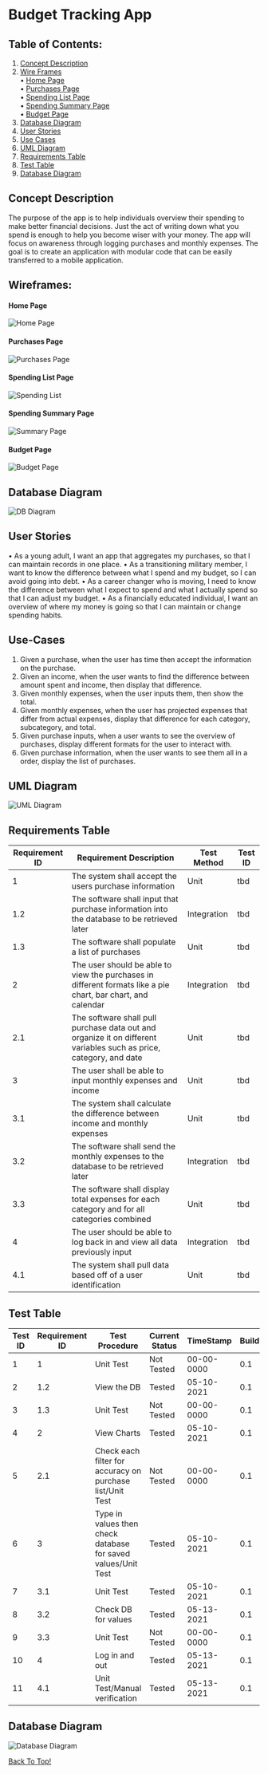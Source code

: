 # Budget Tracking App

## Table of Contents:

1. [Concept Description](#concept-description)
2. [Wire Frames](#wireframes) <br/>
• [Home Page](#home-page) <br/>
• [Purchases Page](#purchases-page) <br/>
• [Spending List Page](#spending-list-page) <br/>
• [Spending Summary Page](#spending-summary-page) <br/>
• [Budget Page](#budget-page) <br/>
3. [Database Diagram](#database-diagram)
4. [User Stories](#user-stories)
5. [Use Cases](#use-cases)
6. [UML Diagram](#uml-diagram)
7. [Requirements Table](#requirements-table)
8. [Test Table](#test-table)
9. [Database Diagram](#database-diagram)



## Concept Description
The purpose of the app is to help individuals overview their spending to make better financial decisions. Just the act of writing down what you spend is enough to help you become wiser with your money. The app will focus on awareness through logging purchases and monthly expenses. The goal is to create an application with modular code that can be easily transferred to a mobile application.

## Wireframes:

#### Home Page
![Home Page](/images/home.jpg "Home Page")

#### Purchases Page
![Purchases Page](/images/purchase.jpg "Purchases Page")

#### Spending List Page
![Spending List](/images/spendingList.jpg "Spending List")

#### Spending Summary Page
![Summary Page](/images/summary.jpg "Summary Page")

#### Budget Page
![Budget Page](/images/budget.jpg "Budget Page")


## Database Diagram
![DB Diagram](/images/DBDiagram.jpg "DB Diagram")


## User Stories
•	As a young adult, I want an app that aggregates my purchases, so that I can maintain records in one place.
•	As a transitioning military member, I want to know the difference between what I spend and my budget, so I can avoid going into debt.
•	As a career changer who is moving, I need to know the difference between what I expect to spend and what I actually spend so that I can adjust my budget.
•	As a financially educated individual, I want an overview of where my money is going so that I can maintain or change spending habits.

## Use-Cases
1.	Given a purchase, when the user has time then accept the information on the purchase.
2.	Given an income, when the user wants to find the difference between amount spent and income, then display that difference.
3.	Given monthly expenses, when the user inputs them, then show the total.
4.	Given monthly expenses, when the user has projected expenses that differ from actual expenses, display that difference for each category, subcategory, and total.
5.	Given purchase inputs, when a user wants to see the overview of purchases, display different formats for the user to interact with.
6.	Given purchase information, when the user wants to see them all in a order, display the list of purchases.

## UML Diagram
![UML Diagram](/images/uml.jpg "UML Diagram")

## Requirements Table
| Requirement ID | Requirement Description | Test Method | Test ID |
|----------------|-------------------------|-------------|---------|
| 1   		     | The system shall accept the users purchase information | Unit |	tbd	   |
| 1.2  		     | The software shall input that purchase information into the database to be retrieved later | Integration |	tbd	   |
| 1.3 		     | The software shall populate a list of purchases | Unit |	tbd	   |
| 2   		     | The user should be able to view the purchases in different formats like a pie chart, bar chart, and calendar | Integration |	tbd	   |
| 2.1  		     | The software shall pull purchase data out and organize it on different variables such as price, category, and date | Unit |	tbd	   |
| 3   		     | The user shall be able to input monthly expenses and income | Unit |	tbd	   |
| 3.1  		     | The system shall calculate the difference between income and monthly expenses | Unit |	tbd	   |
| 3.2  		     | The software shall send the monthly expenses to the database to be retrieved later | Integration |	tbd	   |
| 3.3  		     | The software shall display total expenses for each category and for all categories combined | Unit |	tbd	   |
| 4   		     | The user should be able to log back in and view all data previously input | Integration |	tbd	   |
| 4.1  		     | The system shall pull data based off of a user identification | Unit |	tbd	   |




## Test Table
| Test ID | Requirement ID | Test Procedure | Current Status | TimeStamp | Build/Version |
|---------|----------------|----------------|----------------|-----------|---------------|
| 1       | 1			   | Unit Test      | Not Tested     | 00-00-0000 | 0.1          |
| 2       | 1.2			   | View the DB    | Tested     | 05-10-2021 | 0.1          |
| 3       | 1.3			   | Unit Test	    | Not Tested     | 00-00-0000 | 0.1          |
| 4       | 2			   | View Charts | Tested     | 05-10-2021 | 0.1          |
| 5       | 2.1			   | Check each filter for accuracy on purchase list/Unit Test | Not Tested | 00-00-0000 | 0.1 |
| 6       | 3			   | Type in values then check database for saved values/Unit Test | Tested | 05-10-2021 | 0.1 |
| 7       | 3.1			   | Unit Test	    | Tested     | 05-10-2021 | 0.1          |
| 8       | 3.2			   | Check DB for values | Tested     | 05-13-2021 | 0.1     |
| 9       | 3.3			   | Unit Test      | Not Tested     | 00-00-0000 | 0.1          |
| 10      | 4			   | Log in and out | Tested     | 05-13-2021 | 0.1          |
| 11      | 4.1			   | Unit Test/Manual verification | Tested  | 05-13-2021 | 0.1|


## Database Diagram

![Database Diagram](/images/dbdiagram.jpg "Database Diagram")




[Back To Top!](#budget-tracking-app)
